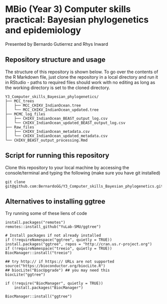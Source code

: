 # MBio (Year 3) Computer skills practical: Bayesian phylogenetics and epidemiology
Presented by Bernardo Gutierrez and Rhys Inward

## Repository structure and usage
The structure of this repository is shown below. To go over the contents of the R Markdown file, just clone the repository in a local directory and run it in RStudio - paths to required files should work with no editing as long as the working directory is set to the cloned directory.

```
Y3_Computer_skills_Bayesian_phylogenetics/
├── MCC_trees
│   ├── MCC_CHIKV_IndianOcean.tree
│   └── MCC_CHIKV_IndianOcean_updated.tree
├── MCMC_log_files
│   ├── CHIKV_IndianOcean_BEAST_output_log.csv
│   └── CHIKV_IndianOcean_updated_BEAST_output_log.csv
├── Raw_files
│   ├── CHIKV_IndianOcean_metadata.csv
│   └── CHIKV_IndianOcean_updated_metadata.csv
└── CHIKV_BEAST_output_processing.Rmd
```

## Script for running this repository
Clone this repository to your local machine by accessing the console/terminal and typing the following (make sure you have git installed)

```
git clone git@github.com:BernardoGG/Y3_Computer_skills_Bayesian_phylogenetics.git
```
## Alternatives to installing ggtree
Try running some of these liens of code
```
install.packages("remotes")
remotes::install_github("YuLab-SMU/ggtree")
```
```
# Install packages if not already installed
if (!requireNamespace("ggtree", quietly = TRUE)) install.packages("ggtree", repos = "http://cran.us.r-project.org")
if (!requireNamespace("treeio", quietly = TRUE)) BiocManager::install("treeio")
```
```
## try http:// if https:// URLs are not supported
source("https://bioconductor.org/biocLite.R")
## biocLite("BiocUpgrade") ## you may need this
biocLite("ggtree")
```
```
if (!require("BiocManager", quietly = TRUE))
    install.packages("BiocManager")

BiocManager::install("ggtree")
